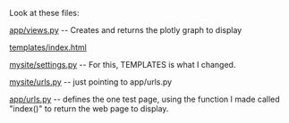 Look at these files:

[app/views.py](https://github.com/ribab/django-test/blob/main/app/views.py) -- Creates and returns the plotly graph to display

[templates/index.html](https://github.com/ribab/django-test/blob/main/templates/index.html)

[mysite/settings.py](https://github.com/ribab/django-test/blob/main/mysite/settings.py) -- For this, TEMPLATES is what I changed.

[mysite/urls.py](https://github.com/ribab/django-test/blob/main/mysite/urls.py) -- just pointing to app/urls.py

[app/urls.py](https://github.com/ribab/django-test/blob/main/app/urls.py) -- defines the one test page, using the function I made called "index()" to return the web page to display.

